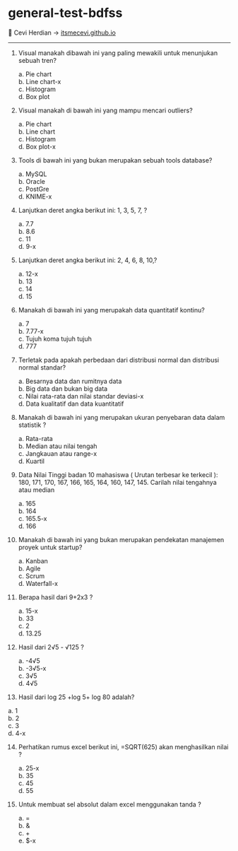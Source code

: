 # general-test-bdfss

<span>&#129311;</span> Cevi Herdian -> [itsmecevi.github.io](https://itsmecevi.github.io/) 

_____

1. Visual manakah dibawah ini yang paling mewakili untuk menunjukan sebuah tren?

    a. Pie chart
    <Br>
    b. Line chart-x
      <Br>
    c. Histogram
        <Br>
    d. Box plot


2. Visual manakah di bawah ini yang mampu mencari outliers?

    a. Pie chart
    <Br>
    b. Line chart
      <Br>
    c. Histogram
        <Br>
    d. Box plot-x

3. Tools di bawah ini yang bukan merupakan sebuah tools database?

    a. MySQL
    <Br>
    b. Oracle
      <Br>
    c. PostGre
        <Br>
    d. KNIME-x


4. Lanjutkan deret angka berikut ini: 1, 3, 5, 7, ?

    a. 7.7
    <Br>
    b. 8.6
      <Br>
    c. 11
        <Br>
    d. 9-x



5. Lanjutkan deret angka berikut ini:   2, 4, 6, 8, 10,?

    a. 12-x
    <Br>
    b. 13
      <Br>
    c. 14
        <Br>
    d. 15



6. Manakah di bawah ini yang merupakah data quantitatif kontinu?

    a. 7
    <Br>
    b. 7.77-x
      <Br>
    c. Tujuh koma tujuh tujuh
        <Br>
    d. 777

7. Terletak pada apakah perbedaan dari distribusi normal dan distribusi normal standar?

    a. Besarnya data dan rumitnya data
    <Br>
    b. Big data dan bukan big data
      <Br>
    c. Nilai rata-rata dan nilai standar deviasi-x
        <Br>
    d. Data kualitatif dan data kuantitatif

8. Manakah di bawah ini yang merupakan ukuran penyebaran data dalam statistik ?

    a. Rata-rata
     <Br>
    b. Median atau nilai tengah
       <Br>
    c. Jangkauan atau range-x
          <Br>
    d. Kuartil
        
        
9. Data Nilai Tinggi badan 10 mahasiswa ( Urutan terbesar ke terkecil ): 180, 171, 170, 167, 166, 165, 164, 160, 147, 145. Carilah nilai tengahnya atau median

    a. 165
    <Br>
    b. 164
      <Br>
    c. 165.5-x
        <Br>
    d. 166


10. Manakah di bawah ini yang bukan merupakan pendekatan manajemen proyek untuk startup?

    a. Kanban
            <Br>
    b. Agile
            <Br>
    c. Scrum
            <Br>
    d. Waterfall-x         


11. Berapa hasil dari 9+2x3 ?

    a. 15-x
     <Br>
    b. 33
         <Br>
    c. 2
              <Br>
    d. 13.25

12. Hasil dari 2√5 - √125 ?

    a. -4√5
     <Br>
    b. -3√5-x
     <Br>
    c. 3√5
          <Br>
    d. 4√5


13. Hasil dari log 25 +log 5+ log 80  adalah?

a. 1
<Br>
b. 2
    <Br>
c. 3
        <Br>
d. 4-x

14. Perhatikan rumus excel berikut ini, =SQRT(625) akan menghasilkan nilai ?

    a. 25-x
    <Br>
    b. 35
        <Br>
    c. 45
            <Br>
    d. 55

15. Untuk membuat sel absolut dalam excel menggunakan tanda ?

    a. = 
    <Br>
    b. & 
        <Br>
    c. +
            <Br>
    e. $-x





